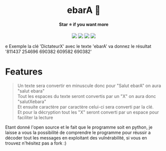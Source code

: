 <h1 align='center'>ebarA 🔢</h1>

<p align='center'>
  <b>Star ⭐ if you want more</b><br>
</p>

<p align="center">
  <img src="https://img.shields.io/github/languages/top/DictateurMiro/ebarA-encryption">
  <img src="https://img.shields.io/github/last-commit/DictateurMiro/ebarA-encryption">
  <img src="https://img.shields.io/github/stars/DictateurMiro/ebarA-encryption?color=7F9DE0&label=Stars">
  <img src="https://img.shields.io/github/forks/DictateurMiro/ebarA-encryption?color=7F9DE0&label=Forks">
</p>
e
Exemple la clé 'DictateurX' avec le texte 'ebarA' va donnez le résultat '811437 254696 690382 609582 690382'

# Features 

> Un texte sera convertir en minuscule donc pour "Salut ebarA" on aura "salut ebara"<br>
> Tout les espaces du texte seront convertis par un "X" on aura donc "salutXebara"<br>
> Et ensuite caractère par caractère celui-ci sera converti par la clé.<br>
> Et pour la décryption tout les "X" seront converti par un espace pour faciliter la lecture 

Etant donné l'open source et le fait que le programme soit en python, je laisse a vous la possibilité de comprendre le programme pour réussir a décoder tout les messages en exploitant des vulnérabilité, si vous en trouvez n'hésitez pas a fork :) 
